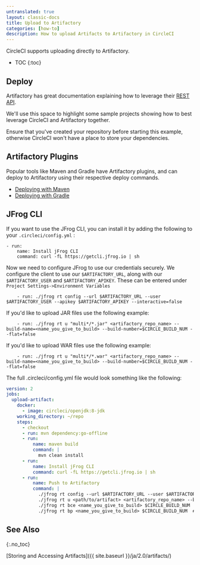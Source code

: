 ```yaml
---
untranslated: true
layout: classic-docs
title: Upload to Artifactory
categories: [how-to]
description: How to upload Artifacts to Artifactory in CircleCI
---
```


CircleCI supports uploading directly to Artifactory.

* TOC 
{:toc}

## Deploy

Artifactory has great documentation explaining how to leverage their [REST API](https://www.jfrog.com/confluence/display/RTF/Artifactory+REST+API).

We'll use this space to highlight some sample projects showing how to best leverage CircleCI and Artifactory together.

Ensure that you've created your repository before starting this example, otherwise CircleCI won't have a place to store your dependencies.

## Artifactory Plugins
Popular tools like Maven and Gradle have Artifactory plugins, and can deploy to Artifactory using their respective deploy commands.

- [Deploying with Maven](https://www.jfrog.com/confluence/display/RTF/Maven+Artifactory+Plugin)
- [Deploying with Gradle](https://www.jfrog.com/confluence/display/RTF/Gradle+Artifactory+Plugin)

## JFrog CLI
If you want to use the JFrog CLI, you can install it by adding the following to your `.circleci/config.yml` :

```
- run:
    name: Install jFrog CLI
    command: curl -fL https://getcli.jfrog.io | sh

```

Now we need to configure JFrog to use our credentials securely. We configure the client to use our `$ARTIFACTORY_URL`, along with our `$ARTIFACTORY_USER` and `$ARTIFACTORY_APIKEY`. These can be entered under `Project Settings->Environment Variables`

```
    - run: ./jfrog rt config --url $ARTIFACTORY_URL --user $ARTIFACTORY_USER --apikey $ARTIFACTORY_APIKEY --interactive=false

```

If you'd like to upload JAR files use the following example:

```
    - run: ./jfrog rt u "multi*/*.jar" <artifactory_repo_name> --build-name=<name_you_give_to_build> --build-number=$CIRCLE_BUILD_NUM --flat=false
```

If you'd like to upload WAR files use the following example:

```
    - run: ./jfrog rt u "multi*/*.war" <artifactory_repo_name> --build-name=<name_you_give_to_build> --build-number=$CIRCLE_BUILD_NUM --flat=false
```

The full .circleci/config.yml file would look something like the following:

```yaml
version: 2
jobs:
  upload-artifact:
    docker:
      - image: circleci/openjdk:8-jdk
    working_directory: ~/repo
    steps:
      - checkout
      - run: mvn dependency:go-offline
      - run:
          name: maven build
          command: |
            mvn clean install
      - run:
          name: Install jFrog CLI
          command: curl -fL https://getcli.jfrog.io | sh
      - run:
          name: Push to Artifactory
          command: |
            ./jfrog rt config --url $ARTIFACTORY_URL --user $ARTIFACTORY_USER --apikey $ARTIFACTORY_APIKEY --interactive=false
            ./jfrog rt u <path/to/artifact> <artifactory_repo_name> --build-name=<name_you_give_to_build> --build-number=$CIRCLE_BUILD_NUM
            ./jfrog rt bce <name_you_give_to_build> $CIRCLE_BUILD_NUM  # collects all environment variables on the agent
            ./jfrog rt bp <name_you_give_to_build> $CIRCLE_BUILD_NUM  # attaches ^^ to the build in artifactory
```

## See Also

{:.no_toc}

[Storing and Accessing Artifacts]({{ site.baseurl }}/ja/2.0/artifacts/)

